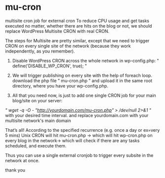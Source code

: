 # mu-cron
multisite cron job for external cron
To reduce CPU usage and get tasks executed no matter, whether there are hits on the blog or not, we should replace WordPress Multisite CRON with real CRON.

The steps for Multisite are pretty similar, except that we need to trigger CRON on every single site of the network (because they work independently, as you remember).

1. Disable WordPress CRON across the whole network in wp-config.php: 
" define('DISABLE_WP_CRON', true); "

2. We will trigger publishing on every site with the help of foreach loop.
   download the php file " mu-cron.php " and upload it in the same root directory, where you have your wp-config.php.
   
3. All that you need now, is just to add one single CRON job for your main blog/site on your server:   

  *" wget -q -O - "http://yourdomain.com/mu-cron.php" > /dev/null 2>&1 "*
with your desired time interval. and replace yourdomain.com with your multisite network's main domain

That’s all! According to the specified recurrence (e.g. once a day or ex=very 5 mins) Unix CRON will hit
mu-cron.php -> which will hit wp-cron.php on every blog in the network-> which will check if there are any tasks scheduled, and execute them.

Thus you can use a single external cronjob to trigger every subsite in the network at once.

thank you



